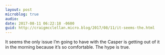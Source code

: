 ```yaml
---
layout: post
microblog: true
audio: 
date: 2017-08-11 06:22:18 -0600
guid: http://craigmcclellan.micro.blog/2017/08/11/it-seems-the.html
---
```

It seems the only issue I’m going to have with the Casper is getting out of it in the morning because it’s so comfortable. The hype is true.
